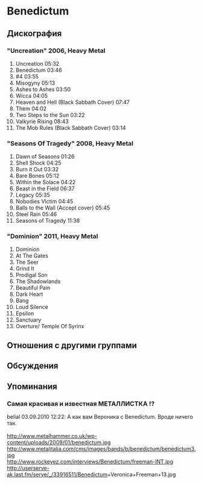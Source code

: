 # Benedictum



## Дискография

### "Uncreation" 2006, Heavy Metal

1. Uncreation 05:32
2. Benedictum 03:46
3. #4 03:55
4. Misogyny 05:13
5. Ashes to Ashes 03:50
6. Wicca 04:05
7. Heaven and Hell (Black Sabbath Cover) 07:47
8. Them 04:02 
9. Two Steps to the Sun 03:22
10. Valkyrie Rising 08:43
11. The Mob Rules (Black Sabbath Cover) 03:14 

### "Seasons Of Tragedy" 2008, Heavy Metal

1. Dawn of Seasons 01:26  
2. Shell Shock 04:25  
3. Burn it Out 03:32  
4. Bare Bones 05:12  
5. Within the Solace 04:22  
6. Beast in the Field 06:37  
7. Legacy 05:35  
8. Nobodies Victim 04:45  
9. Balls to the Wall (Accept cover) 05:45  
10. Steel Rain 05:46  
11. Seasons of Tragedy 11:38 

### "Dominion" 2011, Heavy Metal

1. Dominion 
2. At The Gates 
3. The Seer 
4. Grind It 
5. Prodigal Son 
6. The Shadowlands 
7. Beautiful Pain 
8. Dark Heart 
9. Bang 
10. Loud Silence 
11. Epsilon 
12. Sanctuary 
13. Overture/ Temple Of Syrinx 


## Отношения с другими группами


## Обсуждения


## Упоминания

### Самая красивая и известная МЕТАЛЛИСТКА !?

belial 03.09.2010 12:22:
А как вам Вероника с Benedictum. Вроде ничего так.<BR><BR><A HREF="http://www.metalhammer.co.uk/wp-content/uploads/2009/01/benedictum.jpg" TARGET="_blank">http://www.metalhammer.co.uk/wp-content/uploads/2009/01/benedictum.jpg</A><BR><A HREF="http://www.metalitalia.com/cms/images/bands/b/benedictum/benedictum3.jpg" TARGET="_blank">http://www.metalitalia.com/cms/images/bands/b/benedictum/benedictum3.jpg</A><BR><A HREF="http://www.rockeyez.com/interviews/Benedictum/freeman-INT.jpg" TARGET="_blank">http://www.rockeyez.com/interviews/Benedictum/freeman-INT.jpg</A><BR><A HREF="http://userserve-ak.last.fm/serve/_/33916511/Benedictum" TARGET="_blank">http://userserve-ak.last.fm/serve/_/33916511/Benedictum</A>+Veronica+Freeman+13.jpg<BR>

